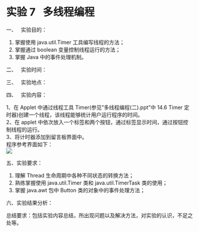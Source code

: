 # 实验 7   多线程编程

一、   实验目的：

1. 掌握使用 java.util.Timer 工具编写线程的方法；
2. 掌握通过 boolean 变量控制线程运行的方法；
3. 掌握 Java 中的事件处理机制。

二、   实验时间：

三、   实验地点：

四、   实验内容：

1、在 Applet 中通过线程工具 Timer(参见”多线程编程(二).ppt”中 14.6 Timer 定时器)创建一个线程，该线程能够统计用户运行程序的时间。  
2、在 applet 中依次放入一个标签和两个按钮，通过标签显示时间，通过按钮控制线程的运行。  
3、将计时器添加到留言板界面中。  
程序参考界面如下：  
![](https://cdn.nlark.com/yuque/0/2022/jpeg/23075474/1642760160788-7c50ec5a-9309-4f14-8629-4021f3c7807b.jpeg#height=137&width=392)

五、实验要求：

1. 理解 Thread 生命周期中各种不同状态的转换方法；
2. 熟练掌握使用 java.util.Timer 类和 java.util.TimerTask 类的使用；
3. 掌握 java.awt 包中 Button 类的对象中的事件处理方法；

六、实验结果分析：

总结要求：包括实验内容总结，所出现问题以及解决方法，对实验的认识，不足之处等。
